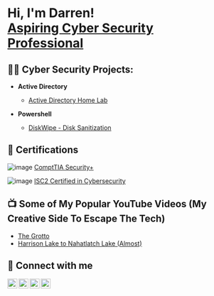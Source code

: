 <h1>Hi, I'm Darren! <br/><a href="https://www.linkedin.com/in/darrenpatenaude/">Aspiring Cyber Security Professional</a>

<h2>👨‍💻 Cyber Security Projects:</h2>

- <b>Active Directory</b>
  - [Active Directory Home Lab](https://github.com/darrencybertest/LABURL)

- <b>Powershell</b>
  - [DiskWipe - Disk Sanitization](https://github.com/DarrenPatenaude/JWipe)

<h2> 📜 Certifications</h2>
 
![image](https://user-images.githubusercontent.com/118860839/203474116-07e3fb98-c1de-4b09-a218-c8d442e54432.png)
[ComptTIA Security+](https://www.credly.com/badges/c364a5b5-3e1b-4324-b719-b417768199e4/public_url)

![image](https://user-images.githubusercontent.com/118860839/203475745-7e09b0c8-a0fc-4a98-8dfc-e2ea069cf579.png)
[ISC2 Certified in Cybersecurity](https://www.credly.com/badges/27dd015e-194d-4f08-a3ab-72d6060aeef4/public_url)
 
<h2> 📺 Some of My Popular YouTube Videos (My Creative Side To Escape The Tech)</h2>
  
- [The Grotto](https://www.youtube.com/watch?v=_UkSZ-UgrO8)
- [Harrison Lake to Nahatlatch Lake (Almost)](https://www.youtube.com/watch?v=ujPKglW9_qQ)
  
<h2> 🔗 Connect with me</h2>


[<img align="left" alt="Darren Patenaude | LinkedIn" width="22px" src="https://cdn.jsdelivr.net/npm/simple-icons@v3/icons/linkedin.svg" />][linkedin]
[<img align="left" alt="Darren Patenaude | Twitter" width="22px" src="https://cdn.jsdelivr.net/npm/simple-icons@v3/icons/twitter.svg" />][twitter]
[<img align="left" alt="Darren Patenaude | Instagram" width="22px" src="https://cdn.jsdelivr.net/npm/simple-icons@v3/icons/instagram.svg" />][instagram]
[<img align="left" alt="Driven To Xplore | YouTube" width="22px" src="https://cdn.jsdelivr.net/npm/simple-icons@v3/icons/youtube.svg" />][youtube]

  
  
[twitter]: https://twitter.com/driventoxplore
[youtube]: https://www.youtube.com/c/@driventoxplore
[instagram]: https://www.instagram.com/driventoxplore/
[linkedin]: https://linkedin.com/in/darrenpatenaude


<!--

Here are some ideas to get you started:

- 🔭 I’m currently working on ...
- 🌱 I’m currently learning ...
- 👯 I’m looking to collaborate on ...
- 🤔 I’m looking for help with ...
- 💬 Ask me about ...
- 📫 How to reach me: ...
- 😄 Pronouns: ...
- ⚡ Fun fact: ...
-->

